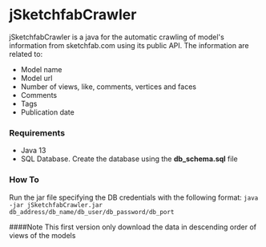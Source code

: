 # jSketchfabCrawler

jSketchfabCrawler is a java for the automatic crawling of model's information from sketchfab.com using its public API.  The information are related to: 
- Model name
- Model url
- Number of views, like, comments, vertices and faces
- Comments
- Tags
- Publication date

### Requirements
- Java 13
- SQL Database. Create the database using the **db_schema.sql** file

### How To
Run the jar file specifying the DB credentials with the following format:
`java -jar jSketchfabCrawler.jar db_address/db_name/db_user/db_password/db_port`


####Note
This first version only download the data in descending order of views of the models 
